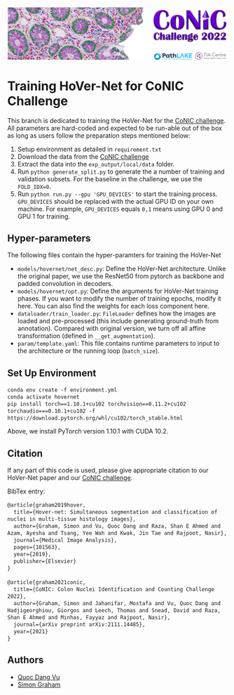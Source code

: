 ![](docs/conic_banner.png)

# Training HoVer-Net for CoNIC Challenge

This branch is dedicated to training the HoVer-Net for the [CoNIC challenge](https://conic-challenge.grand-challenge.org/). All parameters are hard-coded and expected to be run-able out of the box as long as users follow
the preparation steps mentioned below:

1. Setup environment as detailed in `requirement.txt`
2. Download the data from the [CoNIC challenge](https://conic-challenge.grand-challenge.org/)
3. Extract the data into the `exp_output/local/data` folder.
4. Run `python generate_split.py` to generate the a number
of training and validation subsets. For the baseline in the
challenge, we use the `FOLD_IDX=0`.
5. Run `python run.py --gpu 'GPU_DEVICES'` to start the training process. `GPU_DEVICES` should be replaced with the actual GPU ID on your own machine. For example, `GPU_DEVICES` equals `0,1` means using GPU 0 and GPU 1 for training.

## Hyper-parameters

The following files contain the hyper-paramters for training the HoVer-Net
- `models/hovernet/net_desc.py`: Define the HoVer-Net architecture. Unlike the original paper, we use the ResNet50 from pytorch as backbone and padded convolution in decoders.
- `models/hovernet/opt.py`: Define the arguments for HoVer-Net training phases. If you want to modify the number of training epochs, modify it here. You can also find the weights for each loss component here.
- `dataloader/train_loader.py`: `FileLoader` defines how the
images are loaded and pre-processed (this include generating ground-truth from annotation). Compared with original version, we turn off all affine transformation (defined in
`__get_augmentation`).
- `param/template.yaml`: This file contains runtime parameters to input to the architecture or the running loop
(`batch_size`).

## Set Up Environment

```
conda env create -f environment.yml
conda activate hovernet
pip install torch==1.10.1+cu102 torchvision==0.11.2+cu102 torchaudio===0.10.1+cu102 -f https://download.pytorch.org/whl/cu102/torch_stable.html
```

Above, we install PyTorch version 1.10.1 with CUDA 10.2. 

## Citation

If any part of this code is used, please give appropriate citation to our HoVer-Net paper and our [CoNIC challenge](https://conic-challenge.grand-challenge.org/). <br />

BibTex entry: <br />
```
@article{graham2019hover,
  title={Hover-net: Simultaneous segmentation and classification of nuclei in multi-tissue histology images},
  author={Graham, Simon and Vu, Quoc Dang and Raza, Shan E Ahmed and Azam, Ayesha and Tsang, Yee Wah and Kwak, Jin Tae and Rajpoot, Nasir},
  journal={Medical Image Analysis},
  pages={101563},
  year={2019},
  publisher={Elsevier}
}

@article{graham2021conic,
  title={CoNIC: Colon Nuclei Identification and Counting Challenge 2022},
  author={Graham, Simon and Jahanifar, Mostafa and Vu, Quoc Dang and Hadjigeorghiou, Giorgos and Leech, Thomas and Snead, David and Raza, Shan E Ahmed and Minhas, Fayyaz and Rajpoot, Nasir},
  journal={arXiv preprint arXiv:2111.14485},
  year={2021}
}
```

## Authors

* [Quoc Dang Vu](https://github.com/vqdang)
* [Simon Graham](https://github.com/simongraham)
